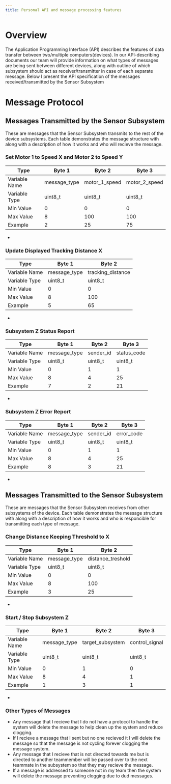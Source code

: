 ```yaml
---
title: Personal API and message processing features
---
```


# Overview

The Application Programming Interface (API) describes the features of data transfer between two/multiple computers(devices).
In our API-describing documents our team will provide information on what types of messages are being sent between different devices,
along with outline of which subsystem should act as receiver/transmitter in case of each separate message.
Below I present the API specification of the messages received/transmitted by the Sensor Subsystem

# Message Protocol

## Messages Transmitted by the Sensor Subsystem

These are messages that the Sensor Subsystem transmits to the rest of the device subsystems.
Each table demonstrates the message structure with along with a description of how it works and who will recieve the message.

### Set Motor 1 to Speed X and Motor 2 to Speed Y
| Type | Byte 1 | Byte 2 | Byte 3 |
| ---- | ------ | ------ | ------ |
| Variable Name | message_type | motor_1_speed | motor_2_speed |
| Variable Type | uint8_t | uint8_t | uint8_t |
| Min Value | 0 | 0 | 0 |
| Max Value | 8 | 100 | 100 |
| Example | 2 | 25 | 75 |

- <COMMENT>

### Update Displayed Tracking Distance X		
| Type | Byte 1 | Byte 2 |
| ---- | ------ | ------ |
| Variable Name | message_type | tracking_distance |
| Variable Type | uint8_t | uint8_t |
| Min Value | 0 | 0 |
| Max Value | 8 | 100 |
| Example | 5 | 65 |

- <COMMENT>

### Subsystem Z Status Report
| Type | Byte 1 | Byte 2 | Byte 3 |
| ---- | ------ | ------ | ------ |
| Variable Name | message_type | sender_id | status_code |
| Variable Type | uint8_t | uint8_t | uint8_t |
| Min Value | 0 | 1 | 1 |
| Max Value | 8 | 4 | 25 |
| Example | 7 | 2 | 21 |

- <COMMENT>

### Subsystem Z Error Report
| Type | Byte 1 | Byte 2 | Byte 3 |
| ---- | ------ | ------ | ------ |
| Variable Name | message_type | sender_id | error_code |
| Variable Type | uint8_t | uint8_t | uint8_t |
| Min Value | 0 | 1 | 1 |
| Max Value | 8 | 4 | 25 |
| Example | 8 | 3 | 21 |

- <COMMENT>

## Messages Transmitted to the Sensor Subsystem

These are messages that the Sensor Subsystem receives from other subsystems of the device.
Each table demonstrates the message structure with along with a description of how it works and who is responcible for transmitting each type of message.

### Change Distance Keeping Threshold to X
| Type | Byte 1 | Byte 2 |
| ---- | ------ | ------ |
| Variable Name | message_type | distance_treshold |
| Variable Type | uint8_t | uint8_t |
| Min Value | 0 | 0 |
| Max Value | 8 | 100 |
| Example | 3 | 25 |

- <COMMENT>

### Start / Stop Subsystem Z
| Type | Byte 1 | Byte 2 | Byte 3 |
| ---- | ------ | ------ | ------ |
| Variable Name | message_type | target_subsystem | control_signal |
| Variable Type | uint8_t | uint8_t | uint8_t |
| Min Value | 0 | 1 | 0 |
| Max Value | 8 | 4 | 1 |
| Example | 1 | 3 | 1 |

- <COMMENT>

### Other Types of Messages

- Any message that I recieve that I do not have a protocol to handle the system will delete the message to help clean up the system and reduce clogging.
- If I recieve a message that I sent but no one recieved it I will delete the message so that the message is not cycling forever clogging the message system.
- Any message that I recieve that is not directed towards me but is directed to another teammember will be passed over to the next teammate in the subsystem so that they may recieve the message.
- If a message is addressed to someone not in my team then the system will delete the message preventing clogging due to dud messages.

